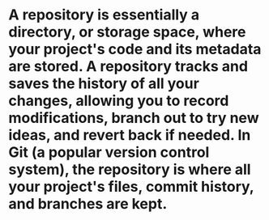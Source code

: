 # A repository is essentially a directory, or storage space, where your project's code and its metadata are stored. A repository tracks and saves the history of all your changes, allowing you to record modifications, branch out to try new ideas, and revert back if needed. In Git (a popular version control system), the repository is where all your project's files, commit history, and branches are kept.
